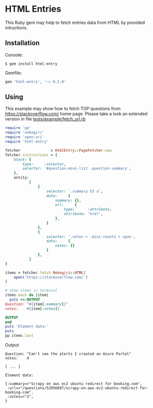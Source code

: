 # HTML Entries
This Ruby gem may help to fetch entries data from HTML by provided intructions.

## Installation

Console:
```
$ gem install html-entry
```
Gemfile:
```ruby
gem 'html-entry', '~> 0.1.0'
```

## Using

This example may show how to fetch TOP questions from https://stackoverflow.com/ home page.
Please take a look an extended version in file [tests/example/fetch_url.rb](tests/example/fetch_url.rb)

```ruby
require 'pp'
require 'nokogiri'
require 'open-uri'
require 'html-entry'

fetcher              = HtmlEntry::PageFetcher.new
fetcher.instructions = {
    block: {
        type:     :selector,
        selector: '#question-mini-list .question-summary',
    },
    entity:
           [
               {
                   selector: '.summary h3 a',
                   data:     {
                       summary: {},
                       url:     {
                           type:      :attribute,
                           attribute: 'href',
                       },
                   }
               },
               {
                   selector: '.votes > .mini-counts > span',
                   data:     {
                       votes: {}
                   }
               },
           ]
}

items = fetcher.fetch Nokogiri::HTML(
    open('https://stackoverflow.com/')
)

# show items in terminal
items.each do |item|
  puts <<-OUTPUT
Question: "#{item[:summary]}"
votes:    #{item[:votes]}

OUTPUT
end
puts 'Element data:'
puts
pp items.last
```

Output
```
Question: "Can't see the alerts I created on Azure Portal"
votes:    4

[ ... ]

Element data:

{:summary=>"Scrapy on aws ec2 ubuntu redirect for booking.com",
 :url=>"/questions/52056897/scrapy-on-aws-ec2-ubuntu-redirect-for-booking-com",
 :votes=>"2",
}
```
